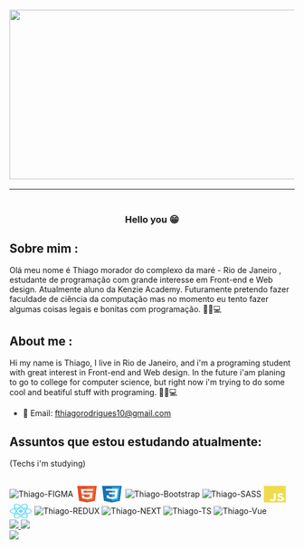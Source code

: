 <h4 align="center">
  <img width="600" height="300" src="https://user-images.githubusercontent.com/85837405/174074198-fb83f539-c5a9-43d0-bdda-d9891b16ee86.gif">

<hr>
  
</h4>


<h3 align="center">  <br>
Hello you 😁​
<br>

</h3>

## Sobre mim :

Olá meu nome é Thiago morador do complexo da maré - Rio de Janeiro , estudante de programação com grande interesse em Front-end e Web design. Atualmente aluno da Kenzie Academy. Futuramente pretendo fazer faculdade de ciência da computação mas no momento eu tento fazer algumas coisas legais e bonitas com programação. 👨‍🎓💻

## About me :

Hi my name is Thiago, I live in Rio de Janeiro, and i'm a programing student with great interest in Front-end and Web design. In the future i'am planing to go to college for computer science, but right now i'm trying to do some cool and beatiful stuff with programing. 👨‍🎓💻

- 📧 Email: fthiagorodrigues10@gmail.com

## Assuntos que estou estudando atualmente:
   (Techs i'm studying)

 <div style="display: inline_block"><br>
    <img align="center" alt="Thiago-FIGMA" height="30" width="40" src="https://cdn.jsdelivr.net/gh/devicons/devicon/icons/figma/figma-original.svg" />
    <img align="center" alt="Thiago-HTML" height="30" width="40" src="https://raw.githubusercontent.com/devicons/devicon/master/icons/html5/html5-original.svg">
    <img align="center" alt="Thiago-CSS" height="30" width="40" src="https://raw.githubusercontent.com/devicons/devicon/master/icons/css3/css3-original.svg">
    <img align="center" alt="Thiago-Bootstrap" height="30" width="40" src="https://cdn.jsdelivr.net/gh/devicons/devicon/icons/bootstrap/bootstrap-original.svg">
    <img align="center" alt="Thiago-SASS" height="30" width="40" src="https://cdn.jsdelivr.net/gh/devicons/devicon/icons/sass/sass-original.svg" />
    <img align="center" alt="Thiago-Js" height="30" width="40" src="https://raw.githubusercontent.com/devicons/devicon/master/icons/javascript/javascript-plain.svg">
    <img align="center" alt="Thiago-React" height="30" width="40" src="https://raw.githubusercontent.com/devicons/devicon/master/icons/react/react-original.svg">
    <img align="center" alt="Thiago-REDUX" height="30" width="40" src="https://cdn.jsdelivr.net/gh/devicons/devicon/icons/redux/redux-original.svg" />
    <img align="center" alt="Thiago-NEXT" height="30" width="40" src="https://cdn.jsdelivr.net/gh/devicons/devicon/icons/nextjs/nextjs-original-wordmark.svg" />
    <img align="center" alt="Thiago-TS" height="30" width="40" src="https://cdn.jsdelivr.net/gh/devicons/devicon/icons/typescript/typescript-original.svg" />   
    <img align="center" alt="Thiago-Vue" height="30" width="40" src="https://cdn.jsdelivr.net/gh/devicons/devicon/icons/vuejs/vuejs-original-wordmark.svg" />
  </div>
  

<div>
  <a href="https://github.com/CiscoFran10">
  <img height="180em" src="https://github-readme-stats.vercel.app/api?username=CiscoFran10&show_icons=true&theme=dark&include_all_commits=true&count_private=true"/>
  <img height="180em" src="https://github-readme-stats.vercel.app/api/top-langs/?username=CiscoFran10&layout=compact&langs_count=7&theme=dark"/>
</div>
  
  
<div>
   <a href="https://www.linkedin.com/in/https://www.linkedin.com/in/francisco-th-rodrigues/" target="_blank"><img src="https://img.shields.io/badge/-LinkedIn-%230077B5?style=for-the-badge&logo=linkedin&logoColor=white" target="_blank"></a> 
</div>
